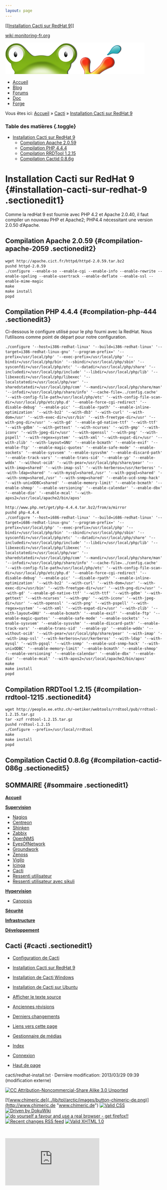 ```yaml
---
layout: page
---
```


[[[Installation Cacti sur RedHat 9](redhat-install@do=backlink.html)]]

[wiki monitoring-fr.org](../start.html "[ALT+H]")

![Logo Monitoring](../lib/tpl/arctic/images/logo_monitoring.png)

-   [Accueil](../index.html "Cliquez pour revenir |  l'accueil")
-   [Blog](http://www.monitoring-fr.org "Blog & News")
-   [Forums](http://forums.monitoring-fr.org "Forums")
-   [Doc](http://doc.monitoring-fr.org "Doc")
-   [Forge](https://github.com/monitoring-fr "Forge")

Vous êtes ici: [Accueil](../start.html "start") »
[Cacti](start.html "cacti:start") » [Installation Cacti sur RedHat
9](redhat-install.html "cacti:redhat-install")

### Table des matières {.toggle}

-   [Installation Cacti sur RedHat
    9](redhat-install.html#installation-cacti-sur-redhat-9)
    -   [Compilation Apache
        2.0.59](redhat-install.html#compilation-apache-2059)
    -   [Compilation PHP 4.4.4](redhat-install.html#compilation-php-444)
    -   [Compilation RRDTool
        1.2.15](redhat-install.html#compilation-rrdtool-1215)
    -   [Compilation Cactid
        0.8.6g](redhat-install.html#compilation-cactid-086g)

Installation Cacti sur RedHat 9 {#installation-cacti-sur-redhat-9 .sectionedit1}
===============================

Comme la redHat 9 est fournie avec PHP 4.2 et Apache 2.0.40, il faut
compiler un nouveau PHP et Apache2; PHP4.4 nécessitant une version
2.0.50 d’Apache.

Compilation Apache 2.0.59 {#compilation-apache-2059 .sectionedit2}
-------------------------

~~~
wget http://apache.cict.fr/httpd/httpd-2.0.59.tar.bz2
pushd httpd-2.0.59
./configure --enable-so --enable-cgi --enable-info --enable-rewrite --enable-speling --enable-usertrack --enable-deflate --enable-ssl --enable-mime-magic
make
make install
popd
~~~

Compilation PHP 4.4.4 {#compilation-php-444 .sectionedit3}
---------------------

Ci-dessous le configure utilisé pour le php fourni avec la RedHat. Nous
l’utilisons comme point de départ pour notre configuration.

~~~
./configure '--host=i386-redhat-linux' '--build=i386-redhat-linux' '--target=i386-redhat-linux-gnu' '--program-prefix=' '--prefix=/usr/local/php' '--exec-prefix=/usr/local/php' '--bindir=/usr/local/php/bin' '--sbindir=/usr/local/php/sbin' '--sysconfdir=/usr/local/php/etc' '--datadir=/usr/local/php/share' '--includedir=/usr/local/php/include' '--libdir=/usr/local/php/lib' '--libexecdir=/usr/local/php/libexec' '--localstatedir=/usr/local/php/var' '--sharedstatedir=/usr/local/php/com' '--mandir=/usr/local/php/share/man' '--infodir=/usr/local/php/share/info' '--cache-file=../config.cache' '--with-config-file-path=/usr/local/php/etc' '--with-config-file-scan-dir=/usr/local/php/etc/php.d' '--enable-force-cgi-redirect' '--disable-debug' '--enable-pic' '--disable-rpath' '--enable-inline-optimization' '--with-bz2' '--with-db3' '--with-curl' '--with-dom=/usr' '--with-exec-dir=/usr/bin' '--with-freetype-dir=/usr' '--with-png-dir=/usr' '--with-gd' '--enable-gd-native-ttf' '--with-ttf' '--with-gdbm' '--with-gettext' '--with-ncurses' '--with-gmp' '--with-iconv' '--with-jpeg-dir=/usr' '--with-openssl' '--with-png' '--with-pspell' '--with-regex=system' '--with-xml' '--with-expat-dir=/usr' '--with-zlib' '--with-layout=GNU' '--enable-bcmath' '--enable-exif' '--enable-ftp' '--enable-magic-quotes' '--enable-safe-mode' '--enable-sockets' '--enable-sysvsem' '--enable-sysvshm' '--enable-discard-path' '--enable-track-vars' '--enable-trans-sid' '--enable-yp' '--enable-wddx' '--without-oci8' '--with-pear=/usr/local/php/share/pear' '--with-imap=shared' '--with-imap-ssl' '--with-kerberos=/usr/kerberos' '--with-ldap=shared' '--with-mysql=shared,/usr' '--with-pgsql=shared' '--with-snmp=shared,/usr' '--with-snmp=shared' '--enable-ucd-snmp-hack' '--with-unixODBC=shared' '--enable-memory-limit' '--enable-bcmath' '--enable-shmop' '--enable-versioning' '--enable-calendar' '--enable-dbx' '--enable-dio' '--enable-mcal' '--with-apxs2=/usr/local/apache2/bin/apxs'
~~~

~~~
http://www.php.net/get/php-4.4.4.tar.bz2/from/a/mirror
pushd php-4.4.4
./configure '--host=i686-redhat-linux' '--build=i686-redhat-linux' '--target=i686-redhat-linux-gnu' '--program-prefix=' '--prefix=/usr/local/php' '--exec-prefix=/usr/local/php' '--bindir=/usr/local/php/bin' '--sbindir=/usr/local/php/sbin' '--sysconfdir=/usr/local/php/etc' '--datadir=/usr/local/php/share' '--includedir=/usr/local/php/include' '--libdir=/usr/local/php/lib' '--libexecdir=/usr/local/php/libexec' '--localstatedir=/usr/local/php/var' '--sharedstatedir=/usr/local/php/com' '--mandir=/usr/local/php/share/man' '--infodir=/usr/local/php/share/info' '--cache-file=../config.cache' '--with-config-file-path=/usr/local/php/etc' '--with-config-file-scan-dir=/usr/local/php/etc/php.d' '--enable-force-cgi-redirect' '--disable-debug' '--enable-pic' '--disable-rpath' '--enable-inline-optimization' '--with-bz2' '--with-curl' '--with-dom=/usr' '--with-exec-dir=/usr/bin' '--with-freetype-dir=/usr' '--with-png-dir=/usr' '--with-gd' '--enable-gd-native-ttf' '--with-ttf' '--with-gdbm' '--with-gettext' '--with-ncurses' '--with-gmp' '--with-iconv' '--with-jpeg-dir=/usr' '--with-openssl' '--with-png' '--with-pspell' '--with-regex=system' '--with-xml' '--with-expat-dir=/usr' '--with-zlib' '--with-layout=GNU' '--enable-bcmath' '--enable-exif' '--enable-ftp' '--enable-magic-quotes' '--enable-safe-mode' '--enable-sockets' '--enable-sysvsem' '--enable-sysvshm' '--enable-discard-path' '--enable-track-vars' '--enable-trans-sid' '--enable-yp' '--enable-wddx' '--without-oci8' '--with-pear=/usr/local/php/share/pear' '--with-imap' '--with-imap-ssl' '--with-kerberos=/usr/kerberos' '--with-ldap' '--with-mysql' '--with-pgsql' '--with-snmp' '--enable-ucd-snmp-hack' '--with-unixODBC' '--enable-memory-limit' '--enable-bcmath' '--enable-shmop' '--enable-versioning' '--enable-calendar' '--enable-dbx' '--enable-dio' '--enable-mcal' '--with-apxs2=/usr/local/apache2/bin/apxs'
make
make install
popd
~~~

Compilation RRDTool 1.2.15 {#compilation-rrdtool-1215 .sectionedit4}
--------------------------

~~~
wget http://people.ee.ethz.ch/~oetiker/webtools/rrdtool/pub/rrdtool-1.2.15.tar.gz
tar -xzf rrdtool-1.2.15.tar.gz
pushd rrdtool-1.2.15
./Configure --prefix=/usr/local/rrdtool
make
make install
popd
~~~

Compilation Cactid 0.8.6g {#compilation-cactid-086g .sectionedit5}
-------------------------

SOMMAIRE {#sommaire .sectionedit1}
--------

**[Accueil](../start.html "start")**

**[Supervision](../supervision/start.html "supervision:start")**

-   [Nagios](../nagios/start.html "nagios:start")
-   [Centreon](../centreon/start.html "centreon:start")
-   [Shinken](../shinken/start.html "shinken:start")
-   [Zabbix](../zabbix/start.html "zabbix:start")
-   [OpenNMS](../opennms/start.html "opennms:start")
-   [EyesOfNetwork](../eyesofnetwork/start.html "eyesofnetwork:start")
-   [Groundwork](../groundwork/start.html "groundwork:start")
-   [Zenoss](../zenoss/start.html "zenoss:start")
-   [Vigilo](../vigilo/start.html "vigilo:start")
-   [Icinga](../icinga/start.html "icinga:start")
-   [Cacti](start.html "cacti:start")
-   [Ressenti
    utilisateur](../supervision/eue/start.html "supervision:eue:start")
-   [Ressenti utilisateur avec
    sikuli](../sikuli/eue/start.html "sikuli:eue:start")

**[Hypervision](../hypervision/start.html "hypervision:start")**

-   [Canopsis](../canopsis/start.html "canopsis:start")

**[Sécurité](../securite/start.html "securite:start")**

**[Infrastructure](../infra/start.html "infra:start")**

**[Développement](../dev/start.html "dev:start")**

Cacti {#cacti .sectionedit1}
-----

-   [Configuration de Cacti](configuration.html "cacti:configuration")
-   [Installation Cacti sur RedHat
    9](redhat-install.html "cacti:redhat-install")
-   [Installation de Cacti
    Windows](windows-install.html "cacti:windows-install")
-   [Installation de Cacti sur
    Ubuntu](ubuntu-install.html "cacti:ubuntu-install")

-   [Afficher le texte
    source](redhat-install@do=edit&rev=0.html "Afficher le texte source [V]")
-   [Anciennes
    révisions](redhat-install@do=revisions.html "Anciennes révisions [O]")
-   [Derniers
    changements](redhat-install@do=recent.html "Derniers changements [R]")
-   [Liens vers cette
    page](redhat-install@do=backlink.html "Liens vers cette page")
-   [Gestionnaire de
    médias](redhat-install@do=media.html "Gestionnaire de médias")
-   [Index](redhat-install@do=index.html "Index [X]")
-   [Connexion](redhat-install@do=login&sectok=6bca6bdf16f8880de3d6d3649db89a26.html "Connexion")
-   [Haut de page](redhat-install.html#dokuwiki__top "Haut de page [T]")

cacti/redhat-install.txt · Dernière modification: 2013/03/29 09:39
(modification externe)

[![CC Attribution-Noncommercial-Share Alike 3.0
Unported](../lib/images/license/button/cc-by-nc-sa.png)](http://creativecommons.org/licenses/by-nc-sa/3.0/)

[![www.chimeric.de](../lib/tpl/arctic/images/button-chimeric-de.png)](http://www.chimeric.de "www.chimeric.de")
[![Valid
CSS](../lib/tpl/arctic/images/button-css.png)](http://jigsaw.w3.org/css-validator/check/referer "Valid CSS")
[![Driven by
DokuWiki](../lib/tpl/arctic/images/button-dw.png)](http://wiki.splitbrain.org/wiki:dokuwiki "Driven by DokuWiki")
[![do yourself a favour and use a real browser - get
firefox!!](../lib/tpl/arctic/images/button-firefox.png)](http://www.firefox-browser.de "do yourself a favour and use a real browser - get firefox")
[![Recent changes RSS
feed](../lib/tpl/arctic/images/button-rss.png)](../feed.php "Recent changes RSS feed")
[![Valid XHTML
1.0](../lib/tpl/arctic/images/button-xhtml.png)](http://validator.w3.org/check/referer "Valid XHTML 1.0")

![](../lib/exe/indexer.php@id=cacti%253Aredhat-install&1424859533)

![](http://analytics.monitoring-fr.org/piwik.php?idsite=2)
